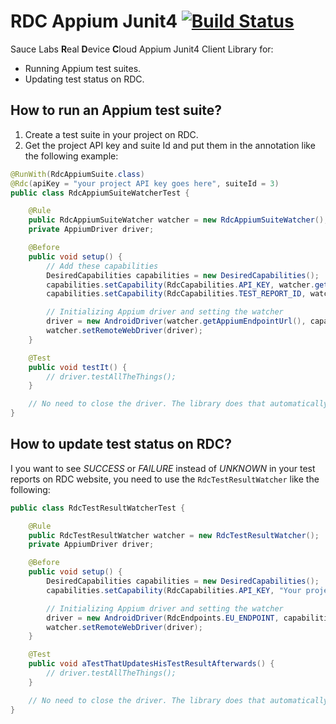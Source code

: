 # RDC Appium Junit4 [![Build Status](https://travis-ci.org/saucelabs/rdc-appium-junit4.svg?branch=master)](https://travis-ci.org/saucelabs/rdc-appium-junit4)

Sauce Labs **R**eal **D**evice **C**loud Appium Junit4 Client Library for:

* Running Appium test suites.
* Updating test status on RDC.



## How to run an Appium test suite?
1. Create a test suite in your project on RDC.
2. Get the project API key and suite Id and put them in the annotation like the following example:

```java
@RunWith(RdcAppiumSuite.class)
@Rdc(apiKey = "your project API key goes here", suiteId = 3)
public class RdcAppiumSuiteWatcherTest {

	@Rule
	public RdcAppiumSuiteWatcher watcher = new RdcAppiumSuiteWatcher();
	private AppiumDriver driver;

	@Before
	public void setup() {
		// Add these capabilities
		DesiredCapabilities capabilities = new DesiredCapabilities();
		capabilities.setCapability(RdcCapabilities.API_KEY, watcher.getApiKey());
		capabilities.setCapability(RdcCapabilities.TEST_REPORT_ID, watcher.getTestReportId());

		// Initializing Appium driver and setting the watcher
		driver = new AndroidDriver(watcher.getAppiumEndpointUrl(), capabilities);
		watcher.setRemoteWebDriver(driver);
	}

	@Test
	public void testIt() {
		// driver.testAllTheThings();
	}

	// No need to close the driver. The library does that automatically.
}
```




## How to update test status on RDC?
I you want to see *SUCCESS* or *FAILURE* instead of *UNKNOWN* in your test reports on RDC website, you need to use the `RdcTestResultWatcher` like the following:
```java
public class RdcTestResultWatcherTest {

	@Rule
	public RdcTestResultWatcher watcher = new RdcTestResultWatcher();
	private AppiumDriver driver;

	@Before
	public void setup() {
		DesiredCapabilities capabilities = new DesiredCapabilities();
		capabilities.setCapability(RdcCapabilities.API_KEY, "Your project API key");

		// Initializing Appium driver and setting the watcher
		driver = new AndroidDriver(RdcEndpoints.EU_ENDPOINT, capabilities);
		watcher.setRemoteWebDriver(driver);
	}

	@Test
	public void aTestThatUpdatesHisTestResultAfterwards() {
		// driver.testAllTheThings();
	}

	// No need to close the driver. The library does that automatically.
}
```

